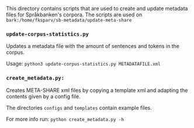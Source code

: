 This directory contains scripts that are used to create and update metadata files for Språkbanken's corpora.
The scripts are used on `bark:/home/fksparv/sb-metadata/update-meta-share`

### `update-corpus-statistics.py`

Updates a metadata file with the amount of sentences and tokens in the corpus.

Usage:
`python3 update-corpus-statistics.py METADATAFILE.xml`


### `create_metadata.py:`

Creates META-SHARE xml files by copying a template xml and adapting the contents given by a config file.

The directories `configs` and `templates` contain example files.

For more info run:
`python create_metadata.py -h`
